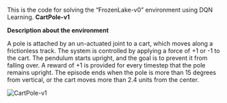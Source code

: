 This is the code for solving the “FrozenLake-v0” environment using DQN Learning.
<b>CartPole-v1</b>

<b>Description about the environment</b>

A pole is attached by an un-actuated joint to a cart, which moves along a frictionless track. The system is controlled by applying a force of +1 or -1 to the cart. The pendulum starts upright, and the goal is to prevent it from falling over. A reward of +1 is provided for every timestep that the pole remains upright. The episode ends when the pole is more than 15 degrees from vertical, or the cart moves more than 2.4 units from the center.



![CartPole-v1](https://o6rtmg.bn.files.1drv.com/y4miIg5fG6v2svBOdFTAVlqQsF_MWVrVB0eXXNBkUCfCMq_JgX8RhAFb_GKVEa3BDZq2zK5Z3FoKknToMa_5V01T5kgblO7BGFRFTpfeddZ98Vbp7mOBZ0I9VL4wtUj7PItPlTnkg5AjgU6gWShr0jwXNynl2jnj2-enSVaLxcSsFP9GqQNCRVBNG5t6WdhbN9wkvGd4u6IEBK4DfqFMDSiPQ?width=600&height=400&cropmode=none)

